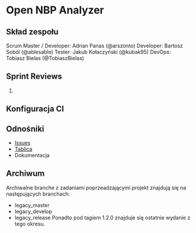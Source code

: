 # Open NBP Analyzer

## Skład zespołu
Scrum Master / Developer: Adrian Panas (@arszonto)
Developer: Bartosz Soból (@ablesable)
Tester: Jakub Kołaczyński (@kubak95)
DevOps: Tobiasz Bielas (@TobiaszBielas)

## Sprint Reviews
1. <todo>

## Konfiguracja CI
<todo>

## Odnośniki
- [Issues](https://github.com/IIS-Mobile/PG2D_zima_2020_21_niestacjonarne_gr_1)
- [Tablica](https://github.com/IIS-ZPI/ZPI2020_zaoczni_Grupa_1/projects/1)
- Dokumentacja <todo>
  
## Archiwum
Archiwalne branche z zadaniami poprzeadzającymi projekt znajdują się na następujących branchach:
- legacy_master
- legacy_develop
- legacy_release
Ponadto pod tagiem 1.2.0 znajduje się ostatnie wydanie z tego okresu.
